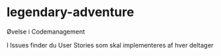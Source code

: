 # legendary-adventure
Øvelse i Codemanagement

I Issues finder du User Stories som skal implementeres af hver deltager

